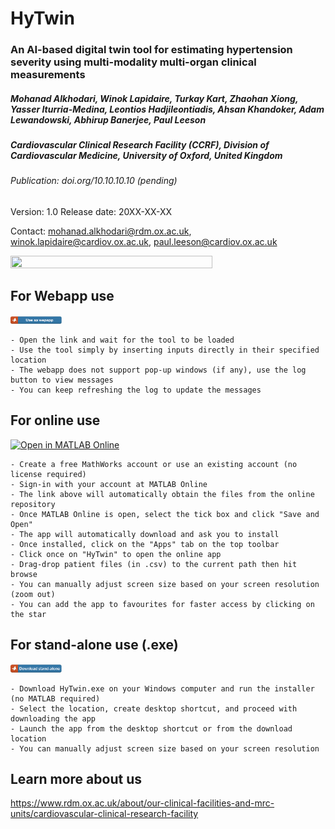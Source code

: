 # HyTwin
### An AI-based digital twin tool for estimating hypertension severity using multi-modality multi-organ clinical measurements

##### Mohanad Alkhodari, Winok Lapidaire, Turkay Kart, Zhaohan Xiong, Yasser Iturria-Medina, Leontios Hadjileontiadis, Ahsan Khandoker, Adam Lewandowski, Abhirup Banerjee, Paul Leeson
##### Cardiovascular Clinical Research Facility (CCRF), Division of Cardiovascular Medicine, University of Oxford, United Kingdom

###### Publication: doi.org/10.10.10.10 (pending)

Version: 1.0 Release date: 20XX-XX-XX

Contact: mohanad.alkhodari@rdm.ox.ac.uk, winok.lapidaire@cardiov.ox.ac.uk, paul.leeson@cardiov.ox.ac.uk

<img src="https://github.com/malkhodari/HyTwin/assets/62998803/725d47ea-c414-4c2f-8a7b-9fccf88f8ce8" width="80%" height="80%">

## For Webapp use

[<img src="hyperlink3.png" width="16.35%" height="16.35%">
](https://conr8019jf97.share.zrok.io/webapps/home/session.html?app=HyTwin)

```
- Open the link and wait for the tool to be loaded
- Use the tool simply by inserting inputs directly in their specified location 
- The webapp does not support pop-up windows (if any), use the log button to view messages
- You can keep refreshing the log to update the messages
```

## For online use
[![Open in MATLAB Online](https://www.mathworks.com/images/responsive/global/open-in-matlab-online.svg)](https://matlab.mathworks.com/open/github/v1?repo=malkhodari/HyTwin&file=HyTwin.mlappinstall)

```
- Create a free MathWorks account or use an existing account (no license required)
- Sign-in with your account at MATLAB Online
- The link above will automatically obtain the files from the online repository
- Once MATLAB Online is open, select the tick box and click "Save and Open"
- The app will automatically download and ask you to install
- Once installed, click on the "Apps" tab on the top toolbar
- Click once on "HyTwin" to open the online app
- Drag-drop patient files (in .csv) to the current path then hit browse
- You can manually adjust screen size based on your screen resolution (zoom out)
- You can add the app to favourites for faster access by clicking on the star
```

## For stand-alone use (.exe)
[<img src="hyperlink2.png" width="16.35%" height="16.35%">
](https://kudrive.ku.ac.ae/no-shib/index.php/s/gpMycXrD0cJsAQQ/download)

```
- Download HyTwin.exe on your Windows computer and run the installer (no MATLAB required)
- Select the location, create desktop shortcut, and proceed with downloading the app 
- Launch the app from the desktop shortcut or from the download location
- You can manually adjust screen size based on your screen resolution
```

## Learn more about us
https://www.rdm.ox.ac.uk/about/our-clinical-facilities-and-mrc-units/cardiovascular-clinical-research-facility

